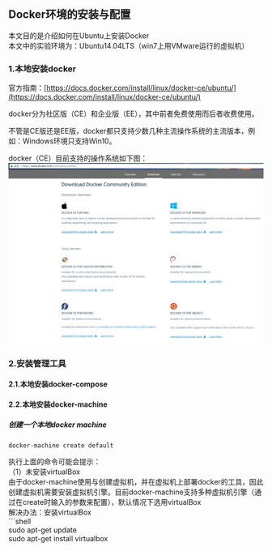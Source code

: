 ## Docker环境的安装与配置

本文目的是介绍如何在Ubuntu上安装Docker  
本文中的实验环境为：Ubuntu14.04LTS（win7上用VMware运行的虚拟机）

### 1.本地安装docker

官方指南：[https://docs.docker.com/install/linux/docker-ce/ubuntu/](https://docs.docker.com/install/linux/docker-ce/ubuntu/)

docker分为社区版（CE）和企业版（EE），其中前者免费使用而后者收费使用。

不管是CE版还是EE版，docker都只支持少数几种主流操作系统的主流版本，例如：Windows环境只支持Win10。

docker（CE）目前支持的操作系统如下图：![](/assets/docker001_002.png)

### 2.安装管理工具

#### 2.1.本地安装docker-compose

#### 2.2.本地安装docker-machine

##### 创建一个本地docker machine

```shell
docker-machine create default
```

执行上面的命令可能会提示：  
（1）未安装virtualBox  
由于docker-machine使用与创建虚拟机，并在虚拟机上部署docker的工具，因此创建虚拟机需要安装虚拟机引擎。目前docker-machine支持多种虚拟机引擎（通过在create时输入的参数来配置），默认情况下选用virtualBox  
解决办法：安装virtualBox  
\`\`\`shell  
sudo apt-get update  
sudo apt-get install virtualbox

